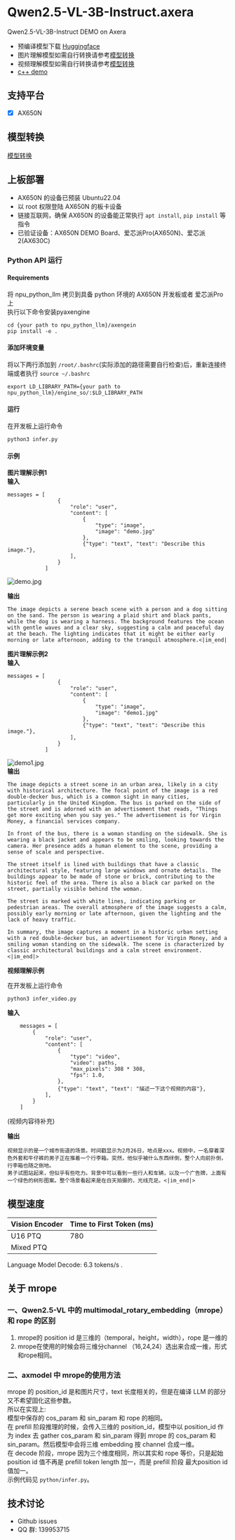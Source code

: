 # Qwen2.5-VL-3B-Instruct.axera
Qwen2.5-VL-3B-Instruct DEMO on Axera

- 预编译模型下载 [Huggingface](https://huggingface.co/AXERA-TECH/Qwen2.5-VL-3B-Instruct)
- 图片理解模型如需自行转换请参考[模型转换](/model_convert/README.md)
- 视频理解模型如需自行转换请参考[模型转换](/model_convert/README_VIDEO.md)
- [c++ demo](cpp)

## 支持平台

- [x] AX650N

## 模型转换

[模型转换](./model_convert/README.md)

## 上板部署

- AX650N 的设备已预装 Ubuntu22.04
- 以 root 权限登陆 AX650N 的板卡设备
- 链接互联网，确保 AX650N 的设备能正常执行 `apt install`, `pip install` 等指令
- 已验证设备：AX650N DEMO Board、爱芯派Pro(AX650N)、爱芯派2(AX630C)

### Python API 运行

#### Requirements

将 npu_python_llm 拷贝到具备 python 环境的 AX650N 开发板或者 爱芯派Pro 上  
执行以下命令安装pyaxengine
```
cd {your path to npu_python_llm}/axengein 
pip install -e .
``` 

#### 添加环境变量

将以下两行添加到 `/root/.bashrc`(实际添加的路径需要自行检查)后，重新连接终端或者执行 `source ~/.bashrc`

```
export LD_LIBRARY_PATH={your path to npu_python_llm}/engine_so/:$LD_LIBRARY_PATH
``` 

#### 运行

在开发板上运行命令

```
python3 infer.py
```  

#### 示例  
**图片理解示例1**  
**输入**  
```
messages = [
                {
                    "role": "user",
                    "content": [
                        {
                            "type": "image",
                            "image": "demo.jpg"
                        },
                        {"type": "text", "text": "Describe this image."},
                    ],
                }
            ]
```
![demo.jpg](assets/demo.jpg)  

**输出**  
```
The image depicts a serene beach scene with a person and a dog sitting on the sand. The person is wearing a plaid shirt and black pants, while the dog is wearing a harness. The background features the ocean with gentle waves and a clear sky, suggesting a calm and peaceful day at the beach. The lighting indicates that it might be either early morning or late afternoon, adding to the tranquil atmosphere.<|im_end|
```
**图片理解示例2**  
**输入**  
```
messages = [
                {
                    "role": "user",
                    "content": [
                        {
                            "type": "image",
                            "image": "demo1.jpg"
                        },
                        {"type": "text", "text": "Describe this image."},
                    ],
                }
            ]
```
![demo1.jpg](assets/demo1.jpg)  
**输出**  
```
The image depicts a street scene in an urban area, likely in a city with historical architecture. The focal point of the image is a red double-decker bus, which is a common sight in many cities, particularly in the United Kingdom. The bus is parked on the side of the street and is adorned with an advertisement that reads, "Things get more exciting when you say yes." The advertisement is for Virgin Money, a financial services company.

In front of the bus, there is a woman standing on the sidewalk. She is wearing a black jacket and appears to be smiling, looking towards the camera. Her presence adds a human element to the scene, providing a sense of scale and perspective.

The street itself is lined with buildings that have a classic architectural style, featuring large windows and ornate details. The buildings appear to be made of stone or brick, contributing to the historic feel of the area. There is also a black car parked on the street, partially visible behind the woman.

The street is marked with white lines, indicating parking or pedestrian areas. The overall atmosphere of the image suggests a calm, possibly early morning or late afternoon, given the lighting and the lack of heavy traffic.

In summary, the image captures a moment in a historic urban setting with a red double-decker bus, an advertisement for Virgin Money, and a smiling woman standing on the sidewalk. The scene is characterized by classic architectural buildings and a calm street environment.<|im_end|>
```

**视频理解示例**

在开发板上运行命令

```
python3 infer_video.py
```  
**输入**
```
    messages = [
        {
            "role": "user",
            "content": [
                {
                    "type": "video",
                    "video": paths,
                    "max_pixels": 308 * 308,
                    "fps": 1.0,
                },
                {"type": "text", "text": "描述一下这个视频的内容"},
            ],
        }
    ]
```

(视频内容待补充)

**输出**  
```
视频显示的是一个城市街道的场景。时间戳显示为2月26日，地点是xxx。视频中，一名穿着深色外套和牛仔裤的男子正在推着一个行李箱。突然，他似乎被什么东西绊倒，整个人向前扑倒，行李箱也随之倒地。
男子试图站起来，但似乎有些吃力。背景中可以看到一些行人和车辆，以及一个广告牌，上面有一个绿色的树形图案。整个场景看起来是在白天拍摄的，光线充足。<|im_end|>
```

## 模型速度  
| Vision Encoder | Time to First Token (ms) |
|------|------|
| U16 PTQ | 780  | 
| Mixed PTQ |      |

Language Model Decode: 6.3 tokens/s .

## 关于 mrope
### 一、Qwen2.5-VL 中的 multimodal_rotary_embedding（mrope）和 rope 的区别  
1. mrope的 position id 是三维的（temporal，height，width），rope 是一维的
2. mrope在使用的时候会将三维分channel （16,24,24）选出来合成一维，形式和rope相同。

### 二、axmodel 中 mrope的使用方法  
mrope 的 position_id 是和图片尺寸，text 长度相关的，但是在编译 LLM 的部分又不希望固化这些参数。  
所以在实现上:  
模型中保存的 cos_param 和 sin_param 和 rope 的相同。  
在 prefill 阶段推理的时候，会传入三维的 position_id，模型中以 position_id 作为 index 去 gather cos_param 和 sin_param 得到 mrope 的 cos_param 和 sin_param。然后模型中会将三维 embedding 按 channel 合成一维。  
在 decode 阶段，mrope 因为三个维度相同，所以其实和 rope 等价，只是起始 position id 值不再是 prefill token length 加一，而是 prefill 阶段 最大position id 值加一。  
示例代码见 `python/infer.py`。     

## 技术讨论

- Github issues
- QQ 群: 139953715
